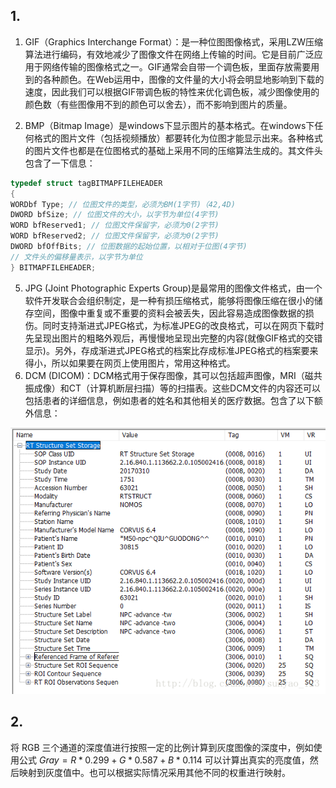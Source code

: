 ## 1.

1. GIF（Graphics Interchange Format）：是一种﻿﻿﻿﻿﻿﻿位图图像格式，采用LZW压缩算法进行编码，有效地减少了图像文件在网络上传输的时间。它是目前广泛应用于网络传输的图像格式之一。GIF通常会自带一个调色板，里面存放需要用到的各种颜色。在Web运用中，图像的文件量的大小将会明显地影响到下载的速度，因此我们可以根据GIF带调色板的特性来优化调色板，减少图像使用的颜色数（有些图像用不到的颜色可以舍去），而不影响到图片的质量。

2. BMP（Bitmap Image）是windows下显示图片的基本格式。在windows下任何格式的图片文件（包括视频播放）都要转化为位图才能显示出来。各种格式的图片文件也都是在位图格式的基础上采用不同的压缩算法生成的。其文件头包含了一下信息：

 ```c
 typedef struct tagBITMAPFILEHEADER
{
WORDbf Type; // 位图文件的类型，必须为BM(1字节)（42,4D)
DWORD bfSize; // 位图文件的大小，以字节为单位(4字节)
WORD bfReserved1; // 位图文件保留字，必须为0(2字节)
WORD bfReserved2; // 位图文件保留字，必须为0(2字节)
DWORD bfOffBits; // 位图数据的起始位置，以相对于位图(4字节)
// 文件头的偏移量表示，以字节为单位
} BITMAPFILEHEADER;
 ```

5. JPG (Joint Photographic Experts Group)是最常用的图像文件格式，由一个软件开发联合会组织制定，是一种有损压缩格式，能够将图像压缩在很小的储存空间，图像中重复或不重要的资料会被丢失，因此容易造成图像数据的损伤。同时支持渐进式JPEG格式，为标准JPEG的改良格式，可以在网页下载时先呈现出图片的粗略外观后，再慢慢地呈现出完整的内容(就像GIF格式的交错显示)。另外，存成渐进式JPEG格式的档案比存成标准JPEG格式的档案要来得小，所以如果要在网页上使用图片，常用这种格式。
6. DCM (DICOM)：DCM格式用于保存图像，其可以包括超声图像，MRI（磁共振成像）和CT（计算机断层扫描）等的扫描表。这些DCM文件的内容还可以包括患者的详细信息，例如患者的姓名和其他相关的医疗数据。包含了以下额外信息：

![靶区头文件](Homework2..assets/SouthEast.png)

## 2.
将 RGB 三个通道的深度值进行按照一定的比例计算到灰度图像的深度中，例如使用公式 $Gray = R* 0.299 + G* 0.587 + B*0.114$ 可以计算出真实的亮度值，然后映射到灰度值中。也可以根据实际情况采用其他不同的权重进行映射。